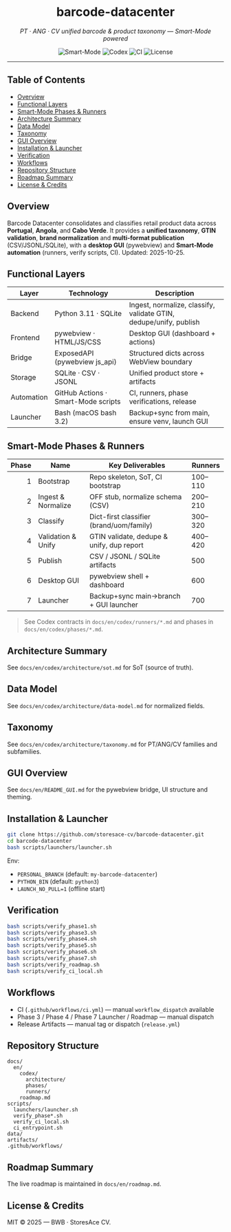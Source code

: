 <div align="center">
  <h1>barcode-datacenter</h1>
  <p><em>PT · ANG · CV unified barcode & product taxonomy — Smart-Mode powered</em></p>
  <p>
    <img alt="Smart-Mode" src="https://img.shields.io/badge/Smart--Mode-enabled-4C9A2A">
    <img alt="Codex" src="https://img.shields.io/badge/Codex-contract--docs-blue">
    <img alt="CI" src="https://img.shields.io/badge/CI-GitHub%20Actions-lightgrey">
    <img alt="License" src="https://img.shields.io/badge/license-MIT-green">
  </p>
</div>

---

## Table of Contents
- [Overview](#overview)
- [Functional Layers](#functional-layers)
- [Smart-Mode Phases & Runners](#smart-mode-phases--runners)
- [Architecture Summary](#architecture-summary)
- [Data Model](#data-model)
- [Taxonomy](#taxonomy)
- [GUI Overview](#gui-overview)
- [Installation & Launcher](#installation--launcher)
- [Verification](#verification)
- [Workflows](#workflows)
- [Repository Structure](#repository-structure)
- [Roadmap Summary](#roadmap-summary)
- [License & Credits](#license--credits)

## Overview
Barcode Datacenter consolidates and classifies retail product data across **Portugal**, **Angola**, and **Cabo Verde**.
It provides a **unified taxonomy**, **GTIN validation**, **brand normalization** and **multi-format publication** (CSV/JSONL/SQLite),
with a **desktop GUI** (pywebview) and **Smart-Mode automation** (runners, verify scripts, CI).
Updated: 2025-10-25.

## Functional Layers
| Layer | Technology | Description |
|---|---|---|
| Backend | Python 3.11 · SQLite | Ingest, normalize, classify, validate GTIN, dedupe/unify, publish |
| Frontend | pywebview · HTML/JS/CSS | Desktop GUI (dashboard + actions) |
| Bridge | ExposedAPI (pywebview js_api) | Structured dicts across WebView boundary |
| Storage | SQLite · CSV · JSONL | Unified product store + artifacts |
| Automation | GitHub Actions · Smart-Mode scripts | CI, runners, phase verifications, release |
| Launcher | Bash (macOS bash 3.2) | Backup+sync from main, ensure venv, launch GUI |

## Smart-Mode Phases & Runners
| Phase | Name | Key Deliverables | Runners |
|---:|---|---|---|
| 1 | Bootstrap | Repo skeleton, SoT, CI bootstrap | 100–110 |
| 2 | Ingest & Normalize | OFF stub, normalize schema (CSV) | 200–210 |
| 3 | Classify | Dict-first classifier (brand/uom/family) | 300–320 |
| 4 | Validation & Unify | GTIN validate, dedupe & unify, dup report | 400–420 |
| 5 | Publish | CSV / JSONL / SQLite artifacts | 500 |
| 6 | Desktop GUI | pywebview shell + dashboard | 600 |
| 7 | Launcher | Backup+sync main→branch + GUI launcher | 700 |

> See Codex contracts in `docs/en/codex/runners/*.md` and phases in `docs/en/codex/phases/*.md`.

## Architecture Summary
See `docs/en/codex/architecture/sot.md` for SoT (source of truth).

## Data Model
See `docs/en/codex/architecture/data-model.md` for normalized fields.

## Taxonomy
See `docs/en/codex/architecture/taxonomy.md` for PT/ANG/CV families and subfamilies.

## GUI Overview
See `docs/en/README_GUI.md` for the pywebview bridge, UI structure and theming.

## Installation & Launcher
```bash
git clone https://github.com/storesace-cv/barcode-datacenter.git
cd barcode-datacenter
bash scripts/launchers/launcher.sh
```
Env:
- `PERSONAL_BRANCH` (default: `my-barcode-datacenter`)
- `PYTHON_BIN` (default: `python3`)
- `LAUNCH_NO_PULL=1` (offline start)

## Verification
```bash
bash scripts/verify_phase1.sh
bash scripts/verify_phase3.sh
bash scripts/verify_phase4.sh
bash scripts/verify_phase5.sh
bash scripts/verify_phase6.sh
bash scripts/verify_phase7.sh
bash scripts/verify_roadmap.sh
bash scripts/verify_ci_local.sh
```
## Workflows
- CI (`.github/workflows/ci.yml`) — manual `workflow_dispatch` available
- Phase 3 / Phase 4 / Phase 7 Launcher / Roadmap — manual dispatch
- Release Artifacts — manual tag or dispatch (`release.yml`)

## Repository Structure
```
docs/
  en/
    codex/
      architecture/
      phases/
      runners/
    roadmap.md
scripts/
  launchers/launcher.sh
  verify_phase*.sh
  verify_ci_local.sh
  ci_entrypoint.sh
data/
artifacts/
.github/workflows/
```

## Roadmap Summary
The live roadmap is maintained in `docs/en/roadmap.md`.

## License & Credits
MIT © 2025 — BWB · StoresAce CV.
